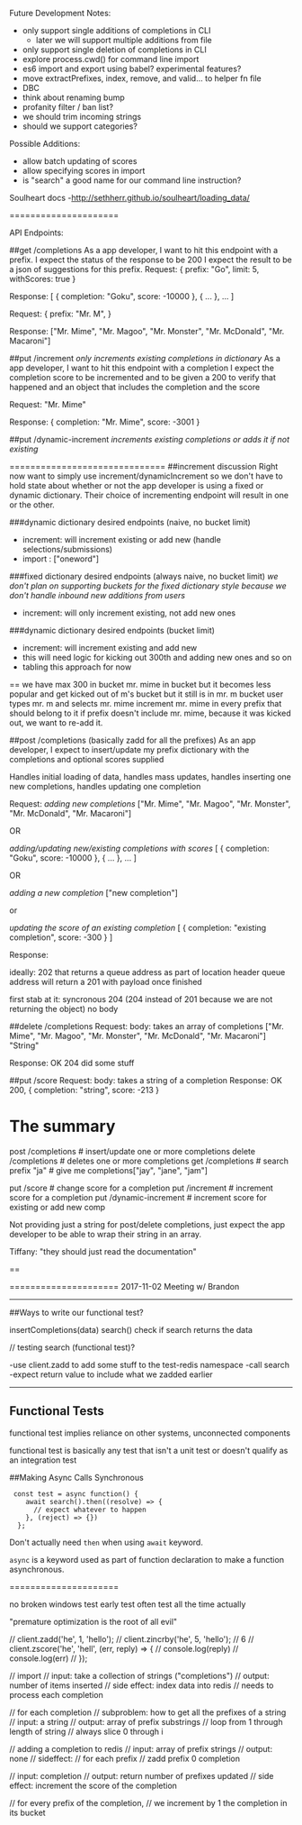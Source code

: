 Future Development Notes:
- only support single additions of completions in CLI
  - later we will support multiple additions from file
- only support single deletion of completions in CLI
- explore process.cwd() for command line import
- es6 import and export using babel? experimental features?
- move extractPrefixes, index, remove, and valid... to helper fn file
- DBC
- think about renaming bump
- profanity filter / ban list?
- we should trim incoming strings
- should we support categories?


Possible Additions:
- allow batch updating of scores
- allow specifying scores in import
- is "search" a good name for our command line instruction?

Soulheart docs
-http://sethherr.github.io/soulheart/loading_data/

=====================

API Endpoints:

##get /completions
As a app developer, I want to hit this endpoint with a prefix.
I expect the status of the response to be 200
I expect the result to be a json of suggestions for this prefix.
Request:
{
  prefix: "Go",
  limit: 5,
  withScores: true
}

Response:
[
  {
    completion: "Goku",
    score: -10000
  },
  {
    ...
  },
  ...
]

Request:
{
  prefix: "Mr. M",
}

Response:
["Mr. Mime", "Mr. Magoo", "Mr. Monster", "Mr. McDonald", "Mr. Macaroni"]

##put /increment
*only increments existing completions in dictionary*
As a app developer, I want to hit this endpoint with a completion
I expect the completion score to be incremented
and to be given a 200 to verify that happened
and an object that includes the completion and the score

Request:
"Mr. Mime"

Response:
{
  completion: "Mr. Mime",
  score: -3001
}

##put /dynamic-increment
*increments existing completions or adds it if not existing*

==============================
##increment discussion
Right now want to simply use increment/dynamicIncrement so we don't have to hold state about whether or not the app developer is using a fixed or dynamic dictionary. Their choice of incrementing endpoint will result in one or the other.

###dynamic dictionary desired endpoints (naive, no bucket limit)
- increment: will increment existing or add new (handle selections/submissions)
- import : ["oneword"]

###fixed dictionary desired endpoints (always naive, no bucket limit)
*we don't plan on supporting buckets for the fixed dictionary style
because we don't handle inbound new additions from users*
- increment: will only increment existing, not add new ones

###dynamic dictionary desired endpoints (bucket limit)
- increment: will increment existing and add new
- this will need logic for kicking out 300th and adding new ones and so on
- tabling this approach for now

==
we have max 300 in bucket
mr. mime in bucket
but it becomes less popular and get kicked out of m's bucket
but it still is in mr. m bucket
user types mr. m and selects mr. mime
increment mr. mime in every prefix that should belong to it
  if prefix doesn't include mr. mime, because it was kicked out, we want to re-add it.


##post /completions
(basically zadd for all the prefixes)
As an app developer, I expect to insert/update my prefix dictionary with the completions and optional scores supplied

Handles initial loading of data, handles mass updates, handles inserting one new completions, handles updating one completion

Request:
*adding new completions*
["Mr. Mime", "Mr. Magoo", "Mr. Monster", "Mr. McDonald", "Mr. Macaroni"]

OR

*adding/updating new/existing completions with scores*
[
  {
    completion: "Goku",
    score: -10000
  },
  {
    ...
  },
  ...
]

OR

*adding a new completion*
["new completion"]

or

*updating the score of an existing completion*
[
  {
    completion: "existing completion",
    score: -300
  }
]

Response:

ideally:
202 that returns a queue address as part of location header
queue address will return a 201 with payload once finished

first stab at it:
syncronous 204 (204 instead of 201 because we are not returning the object)
no body



##delete /completions
Request:
body: takes an array of completions
  ["Mr. Mime", "Mr. Magoo", "Mr. Monster", "Mr. McDonald", "Mr. Macaroni"]
  "String"

Response:
OK 204 did some stuff


##put  /score
Request:
body: takes a string of a completion
Response:
OK 200, { completion: "string", score: -213 }


# The summary
post   /completions             # insert/update one or more completions
delete /completions             # deletes one or more completions
get    /completions             # search prefix "ja"
                                #   give me completions["jay", "jane", "jam"]

put    /score                   # change score for a completion
put    /increment               # increment score for a completion
put    /dynamic-increment       # increment score for existing or add new comp

Not providing just a string for post/delete completions, just expect the app developer to be able to wrap their string in an array.

Tiffany: "they should just read the documentation"

==





=====================
2017-11-02 Meeting w/ Brandon

---
##Ways to write our functional test?

insertCompletions(data)
search() check if search returns the data


// testing search (functional test)?

-use client.zadd to add some stuff to the test-redis namespace
-call search
-expect return value to include what we zadded earlier

---

## Functional Tests
functional test implies reliance on other systems, unconnected components

functional test is basically any test that isn't a unit test or doesn't qualify as an integration test

##Making Async Calls Synchronous
```
 const test = async function() {
    await search().then((resolve) => {
      // expect whatever to happen
    }, (reject) => {})
  };
```

Don't actually need `then` when using `await` keyword.

`async` is a keyword used as part of function declaration to make a function asynchronous.


=====================


no broken windows
test early
 test often
  test all the time actually

"premature optimization is the root of all evil"

// client.zadd('he', 1, 'hello');
// client.zincrby('he', 5, 'hello'); // 6
// client.zscore('he', 'hell', (err, reply) => {
//   console.log(reply)
//   console.log(err)
// });

// import
// input: take a collection of strings ("completions")
// output: number of items inserted
// side effect: index data into redis
// needs to process each completion

// for each completion
// subproblem: how to get all the prefixes of a string
// input: a string
// output: array of prefix substrings
// loop from 1 through length of string
// always slice 0 through i

// adding a completion to redis
// input: array of prefix strings
// output: none
// sideffect:
//   for each prefix
//   zadd prefix 0 completion

// input: completion
// output: return number of prefixes updated
// side effect: increment the score of the completion

// for every prefix of the completion,
//   we increment by 1 the completion in its bucket


